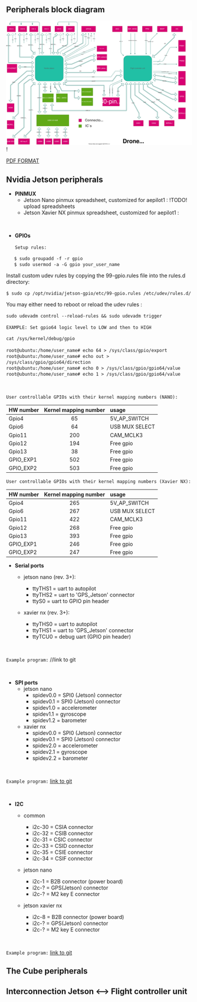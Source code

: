## Peripherals block diagram

![aepilot1_block_schematic.svg](uploads/98ce78caeb167e56ff480c84d3489b15/aepilot1_block_schematic.svg)!

[PDF FORMAT](uploads/b489070a338269dfc4ecd5bf27463de9/aepilot1_block_schematic.pdf)

## Nvidia Jetson peripherals
- **PINMUX**
  - Jetson Nano pinmux spreadsheet, customized for aepilot1 : !TODO! upload spreadsheets
  - Jetson Xavier NX pinmux spreadsheet, customized for aepilot1 : 

&nbsp;

- **GPIOs**

   `Setup rules:` 
```
   $ sudo groupadd -f -r gpio
   $ sudo usermod -a -G gpio your_user_name
```
Install custom udev rules by copying the 99-gpio.rules file into the rules.d directory:
```
$ sudo cp /opt/nvidia/jetson-gpio/etc/99-gpio.rules /etc/udev/rules.d/
```
You may either need to reboot or reload the udev rules :
```
sudo udevadm control --reload-rules && sudo udevadm trigger
```

   `EXAMPLE: Set gpio64 logic level to LOW and then to HIGH`
```
cat /sys/kernel/debug/gpio

root@ubuntu:/home/user_name# echo 64 > /sys/class/gpio/export
root@ubuntu:/home/user_name# echo out > /sys/class/gpio/gpio64/direction
root@ubuntu:/home/user_name# echo 0 > /sys/class/gpio/gpio64/value
root@ubuntu:/home/user_name# echo 1 > /sys/class/gpio/gpio64/value
```
&nbsp;

   `User controllable GPIOs with their kernel mapping numbers (NANO):`

| HW number | Kernel mapping number | usage|
| :--- | :---: | :--- |
| Gpio4 | 65 | 5V_AP_SWITCH |
| Gpio6 | 64 | USB MUX SELECT |
| Gpio11 | 200 | CAM_MCLK3 |
| Gpio12 | 194 | Free gpio | 
| Gpio13 | 38 | Free gpio |
| GPIO_EXP1 | 502 | Free gpio |
| GPIO_EXP2 | 503 | Free gpio |

   `User controllable GPIOs with their kernel mapping numbers (Xavier NX):`

| HW number | Kernel mapping number | usage|
| :--- | :---: | :--- |
| Gpio4 | 265 | 5V_AP_SWITCH |
| Gpio6 | 267 | USB MUX SELECT |
| Gpio11 | 422 | CAM_MCLK3 |
| Gpio12 | 268 | Free gpio | 
| Gpio13 | 393 | Free gpio |
| GPIO_EXP1 | 246 | Free gpio |
| GPIO_EXP2 | 247 | Free gpio |

- **Serial ports**
   - jetson nano (rev. 3+):
      - ttyTHS1 = uart to autopilot
      - ttyTHS2  = uart to 'GPS_Jetson' connector
      - ttyS0  = uart to GPIO pin header

    - xavier nx (rev. 3+):
      - ttyTHS0 = uart to autopilot
      - ttyTHS1 = uart to 'GPS_Jetson' connector
      - ttyTCU0 = debug uart (GPIO pin header)

&nbsp;

   `Example program:` //link to git 

&nbsp;

- **SPI ports**
  - jetson nano
    - spidev0.0 = SPI0 (Jetson) connector 
    - spidev0.1 = SPI0 (Jetson) connector
    - spidev1.0 = accelerometer
    - spidev1.1 = gyroscope
    - spidev1.2 = barometer
  - xavier nx
    - spidev0.0 = SPI0 (Jetson) connector
    - spidev0.1 = SPI0 (Jetson) connector
    - spidev2.0 = accelerometer
    - spidev2.1 = gyroscope
    - spidev2.2 = barometer

&nbsp;

   `Example program:` [link to git](https://gitlab.com/aerobtec-drones/aepilot1_lowlevel_peripheral_drivers/-/tree/master/aepilot1_spi_driver) 

&nbsp;

- **I2C**
  - common
    - i2c-30 = CSIA connector
    - i2c-32 = CSIB connector
    - i2c-31 = CSIC connector
    - i2c-33 = CSID connector
    - i2c-35 = CSIE connector
    - i2c-34 = CSIF connector

  - jetson nano
    - i2c-1 = B2B connector (power board)
    - i2c-? = GPS(Jetson) connector
    - i2c-? = M2 key E connector

  - jetson xavier nx
    - i2c-8 = B2B connector (power board)
    - i2c-? = GPS(Jetson) connector
    - i2c-? = M2 key E connector
  
&nbsp;
  
   `Example program:` [link to git](https://gitlab.com/aerobtec-drones/aepilot1_lowlevel_peripheral_drivers/-/tree/master/aepilot1_i2c_driver)


## The Cube peripherals

## Interconnection Jetson <--> Flight controller unit 